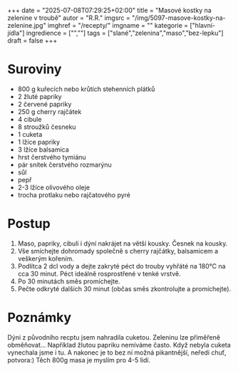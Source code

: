 
+++
date = "2025-07-08T07:29:25+02:00"
title = "Masové kostky na zelenine v troubě"
autor = "R.R."
imgsrc = "/img/5097-masove-kostky-na-zelenine.jpg"
imghref = "/recepty/"
imgname = ""
kategorie = ["hlavní-jídla"]
ingredience = ["",""]
tags = ["slané","zelenina","maso","bez-lepku"]
draft = false
+++


# Suroviny
- 800 g kuřecích nebo krůtích stehenních plátků
- 2 žluté papriky
- 2 červené papriky
- 250 g cherry rajčátek
- 4 cibule
- 8 stroužků česneku
- 1 cuketa 
- 1 lžíce papriky
- 3 lžíce balsamica 
- hrst čerstvého tymiánu
- pár snítek čerstvého rozmarýnu
- sůl
- pepř
- 2-3 lžíce olivového oleje
- trocha protlaku nebo rajčatového pyré 

# Postup
1. Maso, papriky, cibuli i dýní nakrájet na větší kousky. Česnek na kousky.
2. Vše smíchejte dohromady společně s cherry rajčátky, balsamicem a
veškerým kořením.
3. Podlítca 2 dcl vody a dejte zakryté péct do trouby vyhřáté na
180°C na cca  30 minut.  Péct ideálně rosprostřené v tenké vrstvě.
4. Po 30 minutách směs promíchejte.
5. Pečte odkryté dalších  30 minut (občas směs zkontrolujte a promíchejte).

# Poznámky
Dýni z původního recptu jsem nahradila cuketou. Zeleninu lze přiměřeně obměňovat... Například žlutou papriku nemíváme často. 
Když nebyla cuketa vynechala jsme i tu. A nakonec je to bez ní možná pikantnější, neředí chuť, potvora:)
Těch 800g masa je myslím pro 4-5 lidí.

<!-- --> 
